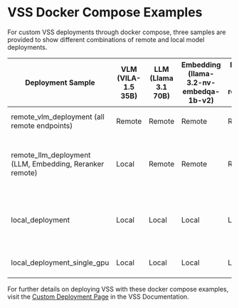 # VSS Docker Compose Examples 

For custom VSS deployments through docker compose, three samples are provided to show different combinations of remote and local model deployments. 

| Deployment Sample | VLM (VILA-1.5 35B) | LLM (Llama 3.1 70B) | Embedding (llama-3.2-nv-embedqa-1b-v2) | Reranker (llama-3.2-nv-rerankqa-1b-v2) | Minimum GPU Requirement | 
| ------------------|-----|-----|-----------|----------| --------------- | 
| remote_vlm_deployment (all remote endpoints) | Remote| Remote | Remote | Remote | Minimum 8GB VRAM GPU | 
| remote_llm_deployment (LLM, Embedding, Reranker remote) | Local | Remote | Remote | Remote | 1xB200, 1xH200, 1xH100, 2xA100 (80GB), 2xL40S |
| local_deployment     | Local | Local | Local | Local |  2xB200, 8xH200, 8xH100, 8xA100 (80GB), 8xL40S |
| local_deployment_single_gpu | Local | Local | Local | Local |  B200, H200, H100, A100 (80GB) |

For further details on deploying VSS with these docker compose examples, visit the [Custom Deployment Page](https://docs.nvidia.com/vss) in the VSS Documentation. 
